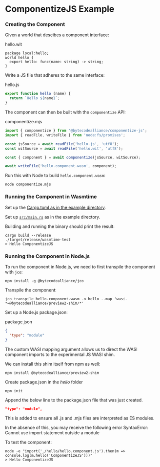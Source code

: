 # ComponentizeJS Example

### Creating the Component

Given a world that descibes a component interface:

hello.wit
```wit
package local:hello;
world hello {
  export hello: func(name: string) -> string;
}
```

Write a JS file that adheres to the same interface:

hello.js
```js
export function hello (name) {
  return `Hello ${name}`;
}
```

The component can then be built with the `componentize` API:

componentize.mjs
```js
import { componentize } from '@bytecodealliance/componentize-js';
import { readFile, writeFile } from 'node:fs/promises';

const jsSource = await readFile('hello.js', 'utf8');
const witSource = await readFile('hello.wit', 'utf8');

const { component } = await componentize(jsSource, witSource);

await writeFile('hello.component.wasm', component);
```

Run this with Node to build `hello.component.wasm`:

```shell
node componentize.mjs
```

### Running the Component in Wasmtime

Set up the [Cargo.toml as in the example directory](example/Cargo.toml).

Set up [`src/main.rs`](example/src/main.rs) as in the example directory.

Building and running the binary should print the result:

```shell
cargo build --release
./target/release/wasmtime-test
> Hello ComponentizeJS
```

### Running the Component in Node.js

To run the component in Node.js, we need to first transpile the component with `jco`:

```shell
npm install -g @bytecodealliance/jco
```

Transpile the component:

```shell
jco transpile hello.component.wasm -o hello --map 'wasi-*=@bytecodealliance/preview2-shim/*'
```

Set up a Node.js package.json:

package.json
```json
{
  "type": "module"
}
```

The custom WASI mapping argument allows us to direct the WASI component imports to the experimental JS WASI shim.

We can install this shim itself from npm as well:

```shell
npm install @bytecodealliance/preview2-shim
```

Create package.json in the *hello* folder

```shell
npm init
```

Append the below line to the package.json file that was just created.

```json
"type": "module",
```

This is added to ensure all .js and .mjs files are interpreted as ES modules. 

In the absence of this, you may receive the following error SyntaxError: Cannot use import statement outside a module

To test the component:

```shell
node -e "import('./hello/hello.component.js').then(m => console.log(m.hello('ComponentizeJS')))"
> Hello ComponentizeJS
```

